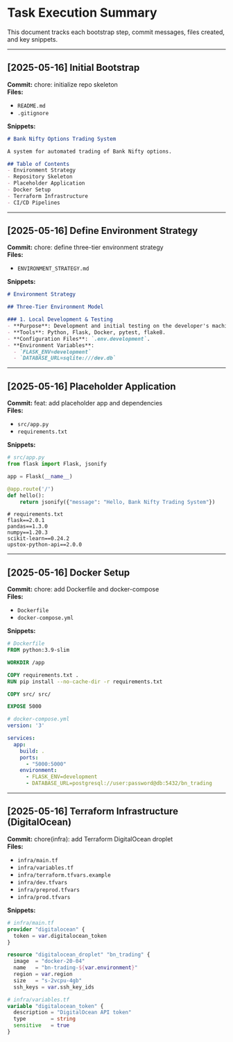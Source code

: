 # Task Execution Summary

This document tracks each bootstrap step, commit messages, files created, and key snippets.

---

## [2025-05-16] Initial Bootstrap

**Commit:** chore: initialize repo skeleton  
**Files:**  
- `README.md`  
- `.gitignore`  

**Snippets:**  
```markdown
# Bank Nifty Options Trading System

A system for automated trading of Bank Nifty options.

## Table of Contents
- Environment Strategy
- Repository Skeleton
- Placeholder Application
- Docker Setup
- Terraform Infrastructure
- CI/CD Pipelines
```

---

## [2025-05-16] Define Environment Strategy

**Commit:** chore: define three-tier environment strategy  
**Files:**  
- `ENVIRONMENT_STRATEGY.md`  

**Snippets:**  
```markdown
# Environment Strategy

## Three-Tier Environment Model

### 1. Local Development & Testing
- **Purpose**: Development and initial testing on the developer's machine or CI.
- **Tools**: Python, Flask, Docker, pytest, flake8.
- **Configuration Files**: `.env.development`.
- **Environment Variables**:
  - `FLASK_ENV=development`
  - `DATABASE_URL=sqlite:///dev.db`
```

---

## [2025-05-16] Placeholder Application

**Commit:** feat: add placeholder app and dependencies  
**Files:**  
- `src/app.py`  
- `requirements.txt`  

**Snippets:**  
```python
# src/app.py
from flask import Flask, jsonify

app = Flask(__name__)

@app.route('/')
def hello():
    return jsonify({"message": "Hello, Bank Nifty Trading System"})
```

```
# requirements.txt
flask==2.0.1
pandas==1.3.0
numpy==1.20.3
scikit-learn==0.24.2
upstox-python-api==2.0.0
```

---

## [2025-05-16] Docker Setup

**Commit:** chore: add Dockerfile and docker-compose  
**Files:**  
- `Dockerfile`
- `docker-compose.yml`

**Snippets:**  
```dockerfile
# Dockerfile
FROM python:3.9-slim

WORKDIR /app

COPY requirements.txt .
RUN pip install --no-cache-dir -r requirements.txt

COPY src/ src/

EXPOSE 5000
```

```yaml
# docker-compose.yml
version: '3'

services:
  app:
    build: .
    ports:
      - "5000:5000"
    environment:
      - FLASK_ENV=development
      - DATABASE_URL=postgresql://user:password@db:5432/bn_trading
```

---

## [2025-05-16] Terraform Infrastructure (DigitalOcean)

**Commit:** chore(infra): add Terraform DigitalOcean droplet  
**Files:**  
- `infra/main.tf`  
- `infra/variables.tf`  
- `infra/terraform.tfvars.example`  
- `infra/dev.tfvars`  
- `infra/preprod.tfvars`  
- `infra/prod.tfvars`  

**Snippets:**  
```terraform
# infra/main.tf
provider "digitalocean" {
  token = var.digitalocean_token
}

resource "digitalocean_droplet" "bn_trading" {
  image  = "docker-20-04"
  name   = "bn-trading-${var.environment}"
  region = var.region
  size   = "s-2vcpu-4gb"
  ssh_keys = var.ssh_key_ids
```

```terraform
# infra/variables.tf
variable "digitalocean_token" {
  description = "DigitalOcean API token"
  type        = string
  sensitive   = true
}
```
